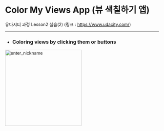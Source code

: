 # Color My Views App (뷰 색칠하기 앱)
유다시티 과정 Lesson2 실습(2) (링크 : https://www.udacity.com/)

---

  * <h3> Coloring views by clicking them or buttons </h3>
<img width="250" alt = "enter_nickname" src = "https://user-images.githubusercontent.com/64389362/92602631-5a080c00-f2e9-11ea-98db-5921a057a1bd.gif">
<br>
